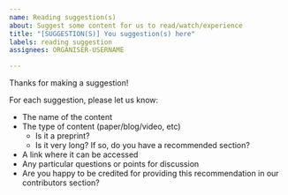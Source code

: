 ```yaml
---
name: Reading suggestion(s)
about: Suggest some content for us to read/watch/experience
title: "[SUGGESTION(S)] You suggestion(s) here"
labels: reading suggestion
assignees: ORGANISER-USERNAME

---
```


Thanks for making a suggestion!

For each suggestion, please let us know:
* The name of the content
* The type of content (paper/blog/video, etc)
    * Is it a preprint? 
    * Is it very long? If so, do you have a recommended section?
* A link where it can be accessed
* Any particular questions or points for discussion
* Are you happy to be credited for providing this recommendation in our contributors section?